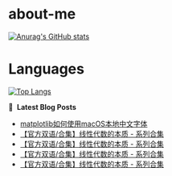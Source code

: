 # about-me
[![Anurag's GitHub stats](https://github-readme-stats.vercel.app/api?username=whitewatercn)](https://github.com/anuraghazra/github-readme-stats)

# Languages
[![Top Langs](https://github-readme-stats.vercel.app/api/top-langs/?username=whitewatercn)](https://github.com/anuraghazra/github-readme-stats)

📕 &nbsp;**Latest Blog Posts**
<!-- BLOG-POST-LIST:START -->
- [matplotlib如何使用macOS本地中文字体](https://forum.beginner.center/t/topic/1173/1)
- [【官方双语/合集】线性代数的本质 - 系列合集](https://forum.beginner.center/t/topic/945/6)
- [【官方双语/合集】线性代数的本质 - 系列合集](https://forum.beginner.center/t/topic/945/5)
- [【官方双语/合集】线性代数的本质 - 系列合集](https://forum.beginner.center/t/topic/945/4)
- [【官方双语/合集】线性代数的本质 - 系列合集](https://forum.beginner.center/t/topic/945/3)
<!-- BLOG-POST-LIST:END -->
